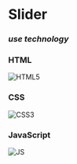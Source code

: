 # Slider

### _use technology_

### HTML

![HTML5](https://img.icons8.com/color/50/000000/html-5--v1.png)

### CSS

![CSS3](https://img.icons8.com/color/48/000000/css3.png)

### JavaScript

![JS](https://img.icons8.com/color/48/000000/javascript--v1.png)
